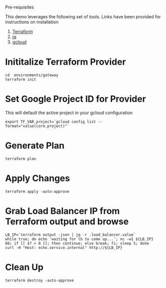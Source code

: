 Pre-requisites

This demo leverages the following set of tools.  Links have been provided for instructions on installation

1. [Terraform](https://www.terraform.io/downloads.html)
2. [jq](https://stedolan.github.io/jq/download/)
3. [gcloud](https://cloud.google.com/sdk/docs/quickstart)

# Inititalize Terraform Provider

```
cd  environments/gateway
terraform init
```

# Set Google Project ID for Provider
This will default the active project in your gcloud configuration
```
export TF_VAR_project=`gcloud config list --format="value(core.project)"`
```

# Generate Plan
```
terraform plan
```

# Apply Changes
```
terraform apply -auto-approve
```

# Grab Load Balancer IP from Terraform output and browse
```
LB_IP=`terraform output -json | jq -r .load_balancer.value`
while true; do echo 'waiting for lb to come up...'; nc -w1 ${LB_IP} 80; if [[ $? > 0 ]]; then continue; else break; fi; sleep 5; done
curl -H "Host: echo.service.internal" http://${LB_IP}
```

# Clean Up
```
terraform destroy -auto-approve
```